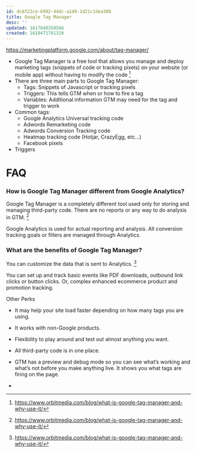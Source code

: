 ```yaml
---
id: dc6f22ce-6992-44dc-a1d9-1d21c1dea388
title: Google Tag Manager
desc: ''
updated: 1617640358566
created: 1610471781310
---
```



https://marketingplatform.google.com/about/tag-manager/

- Google Tag Manager is a free tool that allows you manage and deploy marketing tags (snippets of code or tracking pixels) on your website (or mobile app) without having to modify the code [^1]
- There are three main parts to Google Tag Manager:
    - Tags: Snippets of Javascript or tracking pixels
    - Triggers: This tells GTM when or how to fire a tag
    - Variables: Additional information GTM may need for the tag and trigger to work
- Common tags:
    * Google Analytics Universal tracking code
    * Adwords Remarketing code
    * Adwords Conversion Tracking code
    * Heatmap tracking code (Hotjar, CrazyEgg, etc…)
    * Facebook pixels
- Triggers

# FAQ

### How is Google Tag Manager different from Google Analytics?

Google Tag Manager is a completely different tool used only for storing and managing third-party code. There are no reports or any way to do analysis in GTM. [^1]

Google Analytics is used for actual reporting and analysis. All conversion tracking goals or filters are managed through Analytics.

### What are the benefits of Google Tag Manager?

You can customize the data that is sent to Analytics. [^1]

You can set up and track basic events like PDF downloads, outbound link clicks or button clicks. Or, complex enhanced ecommerce product and promotion tracking.

Other Perks
- It may help your site load faster depending on how many tags you are using.
- It works with non-Google products.
- Flexibility to play around and test out almost anything you want.
- All third-party code is in one place.
- GTM has a preview and debug mode so you can see what’s working and what’s not before you make anything live. It shows you what tags are firing on the page.


- [^1]: https://www.orbitmedia.com/blog/what-is-google-tag-manager-and-why-use-it/
